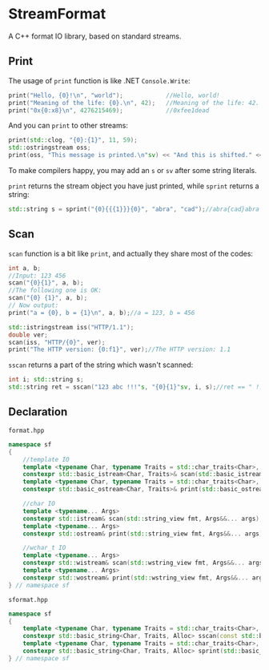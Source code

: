 # StreamFormat
A C++ format IO library, based on standard streams.
## Print
The usage of `print` function is like .NET `Console.Write`:
``` c++
print("Hello, {0}!\n", "world");            //Hello, world!
print("Meaning of the life: {0}.\n", 42);   //Meaning of the life: 42.
print("0x{0:x8}\n", 4276215469);            //0xfee1dead
```
And you can `print` to other streams:
``` c++
print(std::clog, "{0}:{1}", 11, 59);
std::ostringstream oss;
print(oss, "This message is printed.\n"sv) << "And this is shifted." << std::endl;
```
To make compilers happy, you may add an `s` or `sv` after some string literals.

`print` returns the stream object you have just printed, while `sprint` returns a string:
``` c++
std::string s = sprint("{0}{{{1}}}{0}", "abra", "cad");//abra{cad}abra
```
## Scan
`scan` function is a bit like `print`, and actually they share most of the codes:
``` c++
int a, b;
//Input: 123 456
scan("{0}{1}", a, b);
//The following one is OK:
scan("{0} {1}", a, b);
// Now output:
print("a = {0}, b = {1}\n", a, b);//a = 123, b = 456

std::istringstream iss("HTTP/1.1");
double ver;
scan(iss, "HTTP/{0}", ver);
print("The HTTP version: {0:f1}", ver);//The HTTP version: 1.1
```
`sscan` returns a part of the string which wasn't scanned:
``` c++
int i; std::string s;
std::string ret = sscan("123 abc !!!"s, "{0}{1}"sv, i, s);//ret == " !!!"
```
## Declaration
`format.hpp`
``` c++
namespace sf
{
    //template IO
    template <typename Char, typename Traits = std::char_traits<Char>, typename... Args>
    constexpr std::basic_istream<Char, Traits>& scan(std::basic_istream<Char, Traits>& stream, std::basic_string_view<Char, Traits> fmt, Args&&... args);
    template <typename Char, typename Traits = std::char_traits<Char>, typename... Args>
    constexpr std::basic_ostream<Char, Traits>& print(std::basic_ostream<Char, Traits>& stream, std::basic_string_view<Char, Traits> fmt, Args&&... args);

    //char IO
    template <typename... Args>
    constexpr std::istream& scan(std::string_view fmt, Args&&... args);
    template <typename... Args>
    constexpr std::ostream& print(std::string_view fmt, Args&&... args);

    //wchar_t IO
    template <typename... Args>
    constexpr std::wistream& scan(std::wstring_view fmt, Args&&... args);
    template <typename... Args>
    constexpr std::wostream& print(std::wstring_view fmt, Args&&... args);
} // namespace sf
```
`sformat.hpp`
``` c++
namespace sf
{
    template <typename Char, typename Traits = std::char_traits<Char>, typename Alloc = std::allocator<Char>, typename... Args>
    constexpr std::basic_string<Char, Traits, Alloc> sscan(const std::basic_string<Char, Traits, Alloc>& str, std::basic_string_view<Char, Traits> fmt, Args&&... args);
    template <typename Char, typename Traits = std::char_traits<Char>, typename Alloc = std::allocator<Char>, typename... Args>
    constexpr std::basic_string<Char, Traits, Alloc> sprint(std::basic_string_view<Char, Traits> fmt, Args&&... args);
} // namespace sf
```
